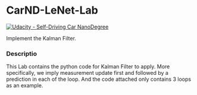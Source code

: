 # CarND-LeNet-Lab
[![Udacity - Self-Driving Car NanoDegree](https://s3.amazonaws.com/udacity-sdc/github/shield-carnd.svg)](http://www.udacity.com/drive)

Implement the Kalman Filter.

### Descriptio
This Lab contains the python code for Kalman Filter to apply. More specifically, we imply measurement update first and followed by a prediction in each of the loop. And the code attached only contains 3 loops as an example. 


